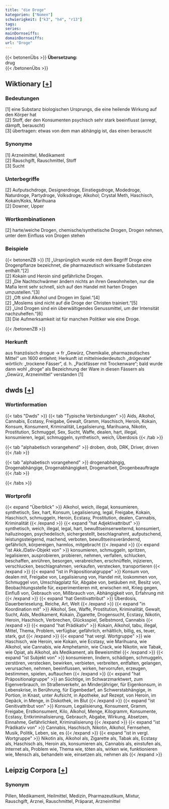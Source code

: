 ```yaml
---
title: "die Droge"
kategorien: ["Nomen"]
schwierigkeit: ["k3", "h4", "r13"]
tags:
series:
mainDornseiffs:
domainDornseiffs:
url: "Droge"
---
```


{{< betonenÜbs >}}
**Übersetzung:**  
drug  
{{< /betonenÜbs >}}

## Wiktionary [[+](https://de.wiktionary.org/wiki/Droge)]

### Bedeutungen
[1] eine Substanz biologischen Ursprungs, die eine heilende Wirkung auf den Körper hat  
[2] Stoff, der den Konsumenten psychisch sehr stark beeinflusst (anregt, dämpft, berauscht)  
[3] übertragen: etwas von dem man abhängig ist, das einen berauscht  

### Synonyme
[1] Arzneimittel, Medikament  
[2] Rauschgift, Rauschmittel, Stoff  
[3] Sucht  

### Unterbegriffe
[2] Aufputschdroge, Designerdroge, Einstiegsdroge, Modedroge, Naturdroge, Partydroge, Volksdroge; Alkohol; Crystal Meth, Haschisch, Kokain/Koks, Marihuana  
[2] Downer, Upper  

### Wortkombinationen
[2] harte/weiche Drogen, chemische/synthetische Drogen, Drogen nehmen, unter dem Einfluss von Drogen stehen  

### Beispiele
{{< betonenZB >}}
[1] „Ursprünglich wurde mit dem Begriff Droge eine Drogenpflanze bezeichnet, die pharmazeutisch wirksame Substanzen enthält.“[2]  
[2] Kokain und Heroin sind gefährliche Drogen.  
[2] „Die Nachtschwärmer ändern nichts an ihren Gewohnheiten, nur die Mafia lernt sehr schnell, sich auf den Handel mit harten Drogen umzustellen.“[3]  
[2] „Oft sind Alkohol und Drogen im Spiel.“[4]  
[2] „Moslems sind nicht auf die Droge der Christen trainiert.“[5]  
[2] „Und Drogen sind ein überwältigendes Genussmittel, um der Intensität nachzuhelfen.“[6]  
[3] Die Aufmerksamkeit ist für manchen Politiker wie eine Droge.  

{{< /betonenZB >}}
### Herkunft
aus französisch drogue → fr „Gewürz, Chemikalie, pharmazeutisches Mittel“ um 1600 entlehnt; Herkunft ist mittelniederdeutsch „drögevate“ wörtlich: „trockene Fässer“, d. h. „Packfässer mit Trockenware“; bald wurde dann wohl „droge“ als Bezeichnung der Ware in diesen Fässern als „Gewürz, Arzneimittel“ verstanden [1]  



## dwds [[+](https://www.dwds.de/wb/Droge)]

### Wortinformation
{{< tabs "Dwds" >}}
{{< tab "Typische Verbindungen" >}}
Aids, Alkohol, Cannabis, Ecstasy, Freigabe, Gewalt, Gramm, Haschisch, Heroin, Kokain, Konsum, Konsument, Kriminalität, Legalisierung, Marihuana, Nikotin, Prostitution, Schmuggel, Sex, Sucht, Waffe, dealen, hart, illegal, konsumieren, legal, schmuggeln, synthetisch, weich, Überdosis
{{< /tab >}}

{{< tab "alphabetisch vorangehend" >}}
droben, drob, DRK, Driver, driven
{{< /tab >}}

{{< tab "alphabetisch vorangehend" >}}
drogenabhängig, Drogenabhängige, Drogenabhängigkeit, Drogenarbeit, Drogenbeauftragte
{{< /tab >}}

{{< /tabs >}}

### Wortprofil
{{< expand "Überblick" >}} Alkohol, weich, illegal, konsumieren, synthetisch, Sex, hart, Konsum, Legalisierung, legal, Freigabe, Kokain, Haschisch, schmuggeln, Heroin, Ecstasy, Prostitution, dealen, Cannabis, Kriminalität {{< /expand >}}
{{< expand "hat Adjektivattribut" >}} synthetisch, weich, illegal, legal, hart, bewußtseinserweiternd, konsumiert, halluzinogen, psychedelisch, sichergestellt, beschlagnahmt, aufputschend, leistungssteigernd, machend, verboten, bewußtseinsverändernd, gefährlich, körpereigen, harmlos, mitgebracht {{< /expand >}}
{{< expand "ist Akk./Dativ-Objekt von" >}} konsumieren, schmuggeln, spritzen, legalisieren, ausprobieren, probieren, nehmen, verfallen, schlucken, beschaffen, anrühren, besorgen, verabreichen, erschnüffeln, injizieren, verschlucken, beschlagnahmen, verkaufen, verstecken, transportieren {{< /expand >}}
{{< expand "ist in Präpositionalgruppe" >}} Konsum von, dealen mit, Freigabe von, Legalisierung von, Handel mit, loskommen von, Schmuggel von, Umschlagplatz für, Abgabe von, betäuben mit, Besitz von, Beobachtungsstelle für, experimentieren mit, erwischen mit, Krieg gegen, Einfluß von, Gebrauch von, Mißbrauch von, Abhängigkeit von, Erfahrung mit {{< /expand >}}
{{< expand "hat Genitivattribut" >}} Überdosis, Dauerberieselung, Reiche, Art, Welt {{< /expand >}}
{{< expand "in Koordination mit" >}} Alkohol, Sex, Waffe, Prostitution, Kriminalität, Gewalt, Sucht, Aids, Medikament, Kokain, Zigarette, Drogensucht, Ecstasy, Nikotin, Heroin, Haschisch, Verbrechen, Glücksspiel, Selbstmord, Cannabis {{< /expand >}}
{{< expand "hat Prädikativ" >}} Kokain, Alkohol, tabu, illegal, Mittel, Thema, Problem, verfügbar, gefährlich, erhältlich, billig, es, teuer, stark, gut {{< /expand >}}
{{< expand "hat vergl. Wortgruppe" >}} wie Haschisch, wie Heroin, wie Kokain, wie Ecstasy, wie Marihuana, wie Alkohol, wie Cannabis, wie Amphetamin, wie Crack, wie Nikotin, wie Tabak, wie Opiat, als Alkohol, als Medikament, als Beweismittel {{< /expand >}}
{{< expand "ist Subjekt von" >}} konsumieren, lindern, schädigen, schmuggeln, zerstören, verstecken, bewirken, verbieten, verbreiten, entfalten, gelangen, verursachen, nehmen, beeinflussen, wirken, hervorrufen, erzeugen, bestimmen, spielen, auftauchen {{< /expand >}}
{{< expand "hat Präpositionalgruppe" >}} an Süchtige, im Schwarzmarktwert, zum Eigenverbrauch, im Straßenverkehr, an Minderjähriger, für Eigenkonsum, in Lebenskrise, in Berührung, für Eigenbedarf, an Schwerstabhängige, in Portion, in Knast, unter Aufsicht, in Apotheke, auf Rezept, von Heroin, im Gepäck, in Menge, in Diskothek, im Blut {{< /expand >}}
{{< expand "ist Genitivattribut von" >}} Konsum, Legalisierung, Konsument, Gramm, Freigabe, Erstkonsument, Kilo, Alkohol, Menge, Kilogramm, Konsumente, Ecstasy, Entkriminalisierung, Gebrauch, Abgabe, Wirkung, Absetzen, Einnahme, Gefährlichkeit, Kriminalisierung {{< /expand >}}
{{< expand "ist Prädikativ von" >}} Cannabis, Haschisch, Nikotin, Alkohol, Fernsehen, Musik, Politik, Leben, sie, es {{< /expand >}}
{{< expand "ist in vergl. Wortgruppe" >}} Nikotin als, Alkohol als, Zigarette als, Tabak als, Ecstasy als, Haschisch als, Heroin als, konsumieren als, Cannabis als, einstufen als, Internet als, Problem wie, Thema wie, töten als, wirken wie, funktionieren wie, Mensch als, behandeln wie, einsetzen als, nehmen als {{< /expand >}}

## Leipzig Corpora [[+](https://corpora.uni-leipzig.de/en/res?word=Droge&corpusId=deu_newscrawl-public_2018)]


### Synonym
Pillen, Medikament, Heilmittel, Medizin, Pharmazeutikum, Mixtur, Rauschgift, Arznei, Rauschmittel, Präparat, Arzneimittel

